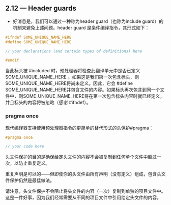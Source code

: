 ## 2.12 — Header guards

- 好消息是，我们可以通过一种称为header guard（也称为include guard）的机制来避免上述问题。header guard 是条件编译指令，其形式如下：

```c++
#ifndef SOME_UNIQUE_NAME_HERE
#define SOME_UNIQUE_NAME_HERE

// your declarations (and certain types of definitions) here

#endif
```

当此标头被 #included 时，预处理器将检查此翻译单元中是否已定义SOME_UNIQUE_NAME_HERE 。如果这是我们第一次包含标头，则SOME_UNIQUE_NAME_HERE将尚未定义。因此，它会 #define SOME_UNIQUE_NAME_HERE并包含文件的内容。如果标头再次包含到同一个文件中，则SOME_UNIQUE_NAME_HERE将在第一次包含标头内容时就已经定义，并且标头的内容将被忽略（感谢 #ifndef）。


### pragma once

现代编译器支持使用预处理器指令的更简单的替代形式的头保护#pragma：

```c++
#pragma once

// your code here
```

头文件保护的目的是确保给定头文件的内容不会被复制到任何单个文件中超过一次，以防止重复定义。

重复声明是可以的——但即使你的头文件由所有声明（没有定义）组成，包含头文件保护仍然是最佳做法。

请注意，头文件保护不会阻止将头文件的内容（一次）复制到单独的项目文件中。这是一件好事，因为我们经常需要从不同的项目文件中引用给定头文件的内容。